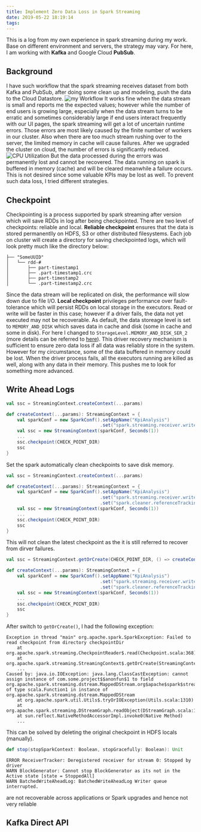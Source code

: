 ```yaml
---
title: Implement Zero Data Loss in Spark Streaming
date: 2019-05-22 18:19:14
tags:
---
```

This is a log from my own experience in spark streaming during my work. Base on different environment and servers, the strategy may vary. For here, I am working with **Kafka** and Google Cloud **PubSub**. <!-- more -->

## Background
I have such workflow that the spark streaming receives dataset from both Kafka and PubSub, after doing some clean up and modeling, push the data to the Cloud Datastore.
![my Workflow](sparkworkflow.JPG)
It works fine when the data stream is small and reports me the expected values; however while the number of end users is growing large, especially when the data stream turns to be erratic and sometimes considerably large if end users interact frequently with our UI pages, the spark streaming will get a lot of uncertain runtime errors. Those errors are most likely caused by the finite number of workers in our cluster. Also when there are too much stream rushing over to the server, the limited memory in cache will cause failures. After we upgraded the cluster on cloud, the number of errors is significantly reduced.
![CPU Utilization](cpudiagram.JPG)
But the data processed during the errors was permanently lost and cannot be recovered. The data running on spark is buffered in memory (cache) and will be cleared meanwhile a failure occurs. This is not desired since some valuable KPIs may be lost as well. To prevent such data loss, I tried different strategies.
</br>

## Checkpoint
Checkpointing is a process supported by spark streaming after version which will save RDDs in log after being checkpointed. There are two level of checkpoints: reliable and local. **Reliable checkpoint** ensures that the data is stored permanentlly on HDFS, S3 or other distributed filesystems. Each job on cluster will create a directory for saving checkpointed logs, which will look pretty much like the directory below:
```
├── "SomeUUID"
│   └── rdd-#
│       ├── part-timestamp1
│       ├── .part-timestamp1.crc
│       ├── part-timestamp2
│       └── .part-timestamp2.crc
```
Since the data stream will be replicated on disk, the performance will slow down due to file I/O. **Local checkpoint** privileges performance over fault-tolerance which will persist RDDs on local storage in the executors. Read or write will be faster in this case; however if a driver fails, the data not yet executed may not be recoverable. As default, the data storeage level is set to `MEMORY_AND_DISK` which saves data in cache and disk (some in cache and some in disk). For here I changed to `StorageLevel.MEMORY_AND_DISK_SER_2` (more details can be referred to [here](https://stackoverflow.com/questions/30520428/what-is-the-difference-between-memory-only-and-memory-and-disk-caching-level-in)). This driver recovery mechanism is sufficient to ensure zero data loss if all data was reliably store in the system. However for my circumstance, some of the data buffered in memory could be lost. When the driver process fails, all the executors running are killed as well, along with any data in their memory. This pushes me to look for something more advanced.
</br>

## Write Ahead Logs



```scala
val ssc = StreamingContext.createContext(...params)

def createContext(...params): StreamingContext = {
    val sparkConf = new SparkConf().setAppName("KpiAnalysis")
                                   .set("spark.streaming.receiver.writeAheadLog.enable","true")    
    val ssc = new StreamingContext(sparkConf, Seconds(1))
    ...
    ssc.checkpoint(CHECK_POINT_DIR)
    ssc
}
```

Set the spark automatically clean checkpoints to save disk memory.
```scala
val ssc = StreamingContext.createContext(...params)

def createContext(...params): StreamingContext = {
    val sparkConf = new SparkConf().setAppName("KpiAnalysis")
                                   .set("spark.streaming.receiver.writeAheadLog.enable","true")
                                   .set("spark.cleaner.referenceTracking.cleanCheckpoints", "true")    
    val ssc = new StreamingContext(sparkConf, Seconds(1))
    ...
    ssc.checkpoint(CHECK_POINT_DIR)
    ssc
}

```
This will not clean the latest checkpoint as the it is still referred to recover from dirver failures.


```scala
val ssc = StreamingContext.getOrCreate(CHECK_POINT_DIR, () => createContext(...params))

def createContext(...params): StreamingContext = {
    val sparkConf = new SparkConf().setAppName("KpiAnalysis")
                                   .set("spark.streaming.receiver.writeAheadLog.enable","true")
                                   .set("spark.cleaner.referenceTracking.cleanCheckpoints", "true")    
    val ssc = new StreamingContext(sparkConf, Seconds(1))
    ...
    ssc.checkpoint(CHECK_POINT_DIR)
    ssc
}
```


After switch to `getOrCreate()`, I had the following exception:
```
Exception in thread "main" org.apache.spark.SparkException: Failed to read checkpoint from directory checkpointDir
    at org.apache.spark.streaming.CheckpointReader$.read(Checkpoint.scala:368)
	at org.apache.spark.streaming.StreamingContext$.getOrCreate(StreamingContext.scala:827)
    ...
Caused by: java.io.IOException: java.lang.ClassCastException: cannot assign instance of com.some.project$$anonfun$1 to field org.apache.spark.streaming.dstream.MappedDStream.org$apache$spark$streaming$dstream$MappedDStream$$mapFunc of type scala.Function1 in instance of org.apache.spark.streaming.dstream.MappedDStream     
	at org.apache.spark.util.Utils$.tryOrIOException(Utils.scala:1310)
	at org.apache.spark.streaming.DStreamGraph.readObject(DStreamGraph.scala:194)
	at sun.reflect.NativeMethodAccessorImpl.invoke0(Native Method)
    ...
```
This can be solved by deleting the original checkpoint in HDFS locals (manually).

```scala
def stop(stopSparkContext: Boolean, stopGracefully: Boolean): Unit
```

```
ERROR ReceiverTracker: Deregistered receiver for stream 0: Stopped by driver
WARN BlockGenerator: Cannot stop BlockGenerator as its not in the Active state [state = StoppedAll]     
WARN BatchedWriteAheadLog: BatchedWriteAheadLog Writer queue interrupted.
```
are not recoverable across applications or Spark upgrades and hence not very reliable

## Kafka Direct API